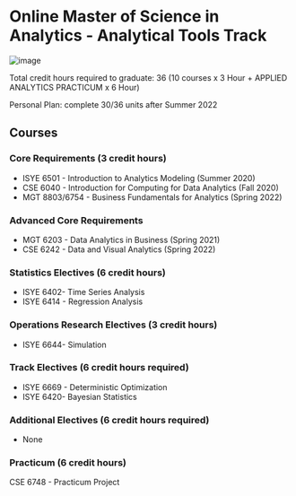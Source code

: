 # Online Master of Science in Analytics - Analytical Tools Track
![image](https://user-images.githubusercontent.com/61436947/116816896-22bcc880-ab21-11eb-9c04-87f2269be075.png)


Total credit hours required to graduate: 36 (10 courses x 3 Hour + APPLIED ANALYTICS PRACTICUM x 6 Hour)

Personal Plan: complete 30/36 units after Summer 2022

## Courses

### Core Requirements (3 credit hours)
- ISYE 6501 - Introduction to Analytics Modeling (Summer 2020)
- CSE 6040 - Introduction for Computing for Data Analytics (Fall 2020)
- MGT 8803/6754 - Business Fundamentals for Analytics (Spring 2022) 
### Advanced Core Requirements
- MGT 6203 - Data Analytics in Business (Spring 2021)
- CSE 6242 - Data and Visual Analytics (Spring 2022)
### Statistics Electives (6 credit hours)
- ISYE 6402- Time Series Analysis 
- ISYE 6414 - Regression Analysis
### Operations Research Electives (3 credit hours)
- ISYE 6644- Simulation
### Track Electives (6 credit hours required)
- ISYE 6669 - Deterministic Optimization
- ISYE 6420- Bayesian Statistics
### Additional Electives (6 credit hours required)
- None
### Practicum (6 credit hours)
CSE 6748 - Practicum Project
